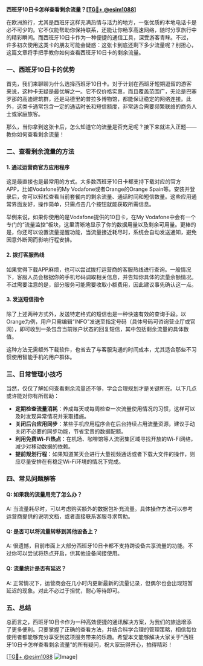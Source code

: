 **西班牙10日卡怎样查看剩余流量？[[TG💪+ @esim1088](https://t.me/s/esim1088)]**

在欧洲旅行，尤其是西班牙这样充满热情与活力的地方，一张优质的本地电话卡是必不可少的。它不仅能帮助你保持联系，还能让你畅享高速网络，随时分享旅行中的精彩瞬间。而西班牙10日卡作为一种便捷的通信工具，深受游客青睐。不过，许多初次使用这类卡的朋友可能会疑惑：这张卡到底还剩下多少流量呢？别担心，这篇文章将手把手教你如何查看西班牙10日卡的剩余流量。

### 一、西班牙10日卡的优势

首先，我们来聊聊为什么选择西班牙10日卡。对于计划在西班牙短期逗留的游客来说，这种卡无疑是最优解之一。它不仅价格实惠，而且覆盖范围广，无论是巴塞罗那的高迪建筑群，还是马德里的普拉多博物馆，都能保证稳定的网络连接。此外，这类卡通常包含一定的通话时长和短信额度，非常适合需要频繁联络的商务人士或家庭旅客。

那么，当你拿到这张卡后，怎么知道它的流量是否充足呢？接下来就进入正题——教你如何查看剩余流量！

### 二、查看剩余流量的方法

#### 1. **通过运营商官方应用程序**
  
这是最直接也是最常用的方式。大多数西班牙10日卡都支持下载对应的官方APP，比如Vodafone的My Vodafone或者Orange的Orange Spain等。安装并登录后，你可以轻松查看当前套餐内的剩余流量、通话时间和短信数量。这些应用通常界面友好，操作简单，只需点击几个按钮就能获取所需信息。

举例来说，如果你使用的是Vodafone提供的10日卡，在My Vodafone中会有一个专门的“流量监控”板块，这里清晰地显示了你的数据用量以及剩余可用量。更棒的是，你还可以设置流量提醒功能，当流量接近耗尽时，系统会自动发送通知，避免因意外断网而影响行程安排。

#### 2. **拨打客服热线**

如果觉得下载APP麻烦，也可以尝试拨打运营商的客服热线进行查询。一般情况下，客服人员会根据你的手机号码调取相关信息，并告知你具体的流量余额情况。不过需要注意的是，部分服务可能需要收取小额费用，因此建议事先确认这一点。

#### 3. **发送短信指令**

除了上述两种方式外，发送特定格式的短信也是一种快速有效的查询手段。以Orange为例，用户只需编辑“INFO”发送至指定号码（具体号码可咨询营业厅或官网），即可收到一条包含当前账户状态的回复短信，其中包括剩余流量的具体数值。

这种方法无需额外下载软件，也省去了与客服沟通的时间成本，尤其适合那些不习惯使用智能手机的用户群体。

### 三、日常管理小技巧

当然，仅仅了解如何查看剩余流量还不够，学会合理规划才是关键所在。以下几点或许能对你有所帮助：

- **定期检查流量消耗**：养成每天或每周检查一次流量使用情况的习惯，这样可以及时发现异常情况并采取措施。
- **关闭后台应用同步**：某些手机应用程序会在后台持续占用流量资源，建议手动关闭不必要的同步功能，节省宝贵的数据配额。
- **利用免费Wi-Fi热点**：在机场、咖啡馆等人流密集区域寻找开放的Wi-Fi网络，减少对移动数据的依赖。
- **提前规划行程**：如果知道某天会进行大量视频通话或者下载大文件的操作，则应尽量安排在有稳定Wi-Fi环境的情况下完成。

### 四、常见问题解答

#### Q: 如果我的流量用完了怎么办？
A: 当流量耗尽时，可以考虑购买额外的数据包补充流量。具体操作方法可以参考运营商提供的说明文档，或者直接联系客服寻求帮助。

#### Q: 是否可以将流量转移到其他设备上？
A: 很遗憾，目前市面上大部分西班牙10日卡都不支持跨设备共享流量的功能。不过你可以尝试将热点开启，供其他设备间接使用。

#### Q: 流量统计是否有延迟？
A: 正常情况下，运营商会在几小时内更新最新的流量记录，但偶尔也会出现短暂延迟的现象。对此不必过于担忧，耐心等待即可。

### 五、总结

总而言之，西班牙10日卡作为一种高效便捷的通讯解决方案，为我们的旅途增添了更多便利。只要掌握了正确的查看方法，并结合科学合理的管理策略，相信每位使用者都能够充分享受到这项服务带来的乐趣。希望本文能够解决大家关于“西班牙10日卡怎样查看剩余流量”的所有疑问，祝大家玩得开心，拍得精彩！

[[TG💪+ @esim1088](https://t.me/s/esim1088) ![Image](https://i.postimg.cc/4NQfJmqS/Snipaste-2025-05-13-00-14-12.png)]